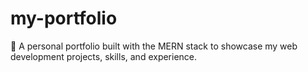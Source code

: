 # my-portfolio
🎯 A personal portfolio built with the MERN stack to showcase my web development projects, skills, and experience.
